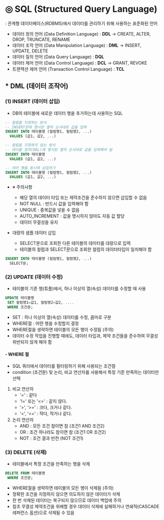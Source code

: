 # ◎ SQL (Structured Query Language)
 : 관계형 데이터베이스(RDBMS)에서 데이터를 관리하기 위해 사용하는 표준화된 언어

 - 데이터 정의 언어 (Data Definition Language) : **DDL**
     -> CREATE, ALTER, DROP, TRUNCATE, RENAME
 - 데이터 조작 언어 (Data Manipulation Language) : **DML**
     -> INSERT, UPDATE, DELETE
 - 데이터 질의 언어 (Data Query Language) : **DQL**
 - 데이터 제어 언어 (Data Control Language) : **DCL**
     -> GRANT, REVOKE
 - 트랜잭션 제어 언어 (Transaction Control Language) : **TCL**

## * **DML** (데이터 조작어)
### (1) INSERT (데이터 삽입)
 - DB의 테이블에 새로운 데이터 행을 추가하는데 사용하는 SQL
```sql
-- 컬럼을 지정하는 방식
-- INSERT문에 명시된 열의 순서대로 값을 입력
INSERT INTO 테이블명 (컬럼명1, 컬럼명2, ...)
  VALUES (값1, 값2, ...)

-- 컬럼을 지정하지 않는 방식
-- 테이블 정의(DDL)에 명시된 열의 순서대로 값을 입력해야 됨
INSERT INTO 테이블명
  VALUES (값1, 값2, ...)

-- 여러 행을 동시에 삽입하기
INSERT INTO 테이블명 (컬럼명1, 컬럼명2, ...)
  VALUES (값1, 값2, ...)
```
 - ※ 주의사항
   - 해당 열의 데이터 타입 또는 제약조건을 준수하지 않으면 삽입할 수 없음
   - NOT NULL : 반드시 값을 입력해야 함
   - UNIQUE : 중복값을 넣을 수 없음
   - AUTO_INCREMENT : 값을 명시하지 않아도 자동 값 할당
   - 데이터 무결성을 유지

 - 대량의 샘플 데이터 삽입
   - SELECT문으로 조회한 다른 테이블의 데이터를 대량으로 입력
   - 테이블의 컬럼과 SELECT문으로 조회한 컬럼의 데이터타입이 일치해야 함
```sql
INSERT INTO 테이블명 (컬럼명1, 컬럼명2, ...)
  SELECT문;
```

### (2) UPDATE (데이터 수정)
   - 테이블의 기존 행(튜플)에서, 하나 이상의 열(속성) 데이터를 수정할 때 사용
   ```SQL
   UPDATE 테이블명
    SET 컬럼명1=값1, 컬럼명2=값2, ....
    WHERE 조건문;
   ```
   - SET : 하나 이상의 열(속성) 데이터를 수정, 콤마로 구분
   - WHERE절 : 어떤 행을 수정할지 결정
   - WHERE절을 생략하면 테이블의 모든 행이 수정됨 (주의)
   - 데이터 수정 작업을 진행할 때에도, 데이터 타입과, 제약 조건들을 준수하여 무결성 위반되지 않게 해야 함

#### - WHERE 절
   - SQL 쿼리에서 데이터를 필터링하기 위해 사용되는 조건절
   - condition (조건문) 및 논리, 비교 연산자를 사용해서 특정 기준 만족하는 데이터만 선택

   1. 비교 연산자
      - '=' : 같다
      - '!=' 또는 '<>' : 같지 않다.
      - '>', '>=' : 크다, 크거나 같다.
      - '<', '<=' : 작다, 작거나 같다.
   2. 논리 연산자
      - AND : 모든 조건 참이면 참     (조건1 AND 조건2)
      - OR : 조건 하나라도 참이면 참   (조건1 OR 조건2)
      - NOT : 조건 결과 반전          (NOT 조건1)

### (3) DELETE (삭제)
   - 테이블에서 특정 조건을 만족하는 행을 삭제
   ```SQL
   DELETE FROM 테이블명
    WHERE 조건문;
   ```
   - WHERE절을 생략하면 테이블의 모든 행이 삭제됨 (주의)
   - 정확한 조건을 지정하지 않으면 의도하지 않은 데이터가 삭제
   - 한 번 삭제된 데이터는 복구되지 않으므로 데이터 백업에 주의
   - 참조 무결성 제약조건을 위배할 경우 데이터 삭제에 실패하거나 연쇄적(CASCADE 레퍼런스 옵션)으로 삭제될 수 있음
   
